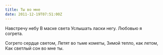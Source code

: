 ```yaml
---
title: Ты во мне
date: 2011-12-19T07:51:00Z
---
```


Навстречу небу
В маске света
Услышать ласки негу.
Любовью я согрета.

Согрето сердце светом,
Летят во тьме кометы,
Зимой тепло, как летом,
Как светлый сон во мне ты.
